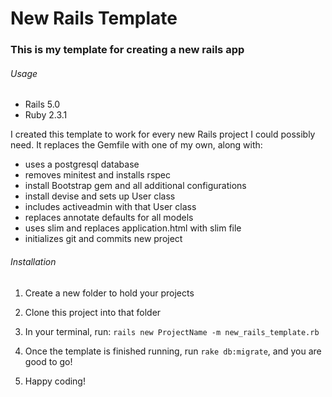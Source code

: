 # New Rails Template

### This is my template for creating a new rails app

###### Usage

* Rails 5.0
* Ruby 2.3.1

I created this template to work for every new Rails project I could possibly need. It replaces the Gemfile with one of my own, along with:
  * uses a postgresql database
  * removes minitest and installs rspec
  * install Bootstrap gem and all additional configurations
  * install devise and sets up User class
  * includes activeadmin with that User class
  * replaces annotate defaults for all models
  * uses slim and replaces application.html with slim file
  * initializes git and commits new project


###### Installation

1. Create a new folder to hold your projects

2. Clone this project into that folder

3. In your terminal, run: `rails new ProjectName -m new_rails_template.rb`

4. Once the template is finished running, run `rake db:migrate`, and you are good to go!

5. Happy coding!

